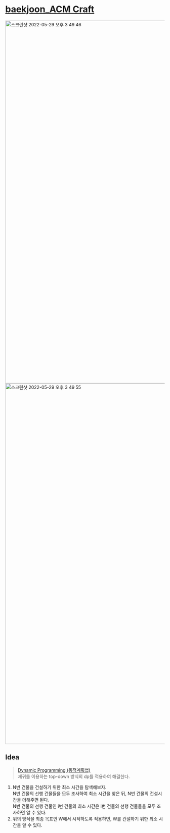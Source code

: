 # [baekjoon_ACM Craft](https://www.acmicpc.net/problem/1005)   

<img width="1148" alt="스크린샷 2022-05-29 오후 3 49 46" src="https://user-images.githubusercontent.com/87896466/170855963-e97a2551-9b04-48e1-a1f6-8b6548528dd0.png">
<img width="1142" alt="스크린샷 2022-05-29 오후 3 49 55" src="https://user-images.githubusercontent.com/87896466/170855964-f092b683-368d-431f-9125-ac54a4521024.png">

## Idea   
>  <a href="/Notes/다이나믹 프로그래밍" target="_blank">Dynamic Programming (동적계획법)</a>   
>  재귀를 이용하는 top-down 방식의 dp를 적용하여 해결한다.

1. N번 건물을 건설하기 위한 최소 시간을 탐색해보자.   
  N번 건물의 선행 건물들을 모두 조사하여 최소 시간을 찾은 뒤, N번 건물의 건설시간을 더해주면 된다.   
  N번 건물의 선행 건물인 i번 건물의 최소 시간은 i번 건물의 선행 건물들을 모두 조사하면 알 수 있다.
2. 위의 방식을 최종 목표인 W에서 시작하도록 적용하면, W를 건설하기 위한 최소 시간을 알 수 있다.

